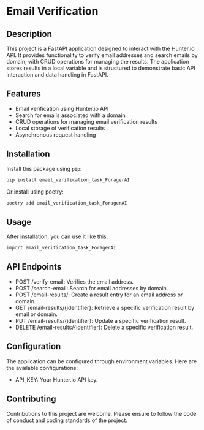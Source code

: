 # Email Verification
## Description
This project is a FastAPI application designed to interact with the Hunter.io API. It provides functionality to verify email addresses and search emails by domain, with CRUD operations for managing the results. The application stores results in a local variable and is structured to demonstrate basic API interaction and data handling in FastAPI.

## Features
 - Email verification using Hunter.io API
 - Search for emails associated with a domain
 - CRUD operations for managing email verification results
 - Local storage of verification results
 - Asynchronous request handling

## Installation
Install this package using `pip`:

```bash
pip install email_verification_task_ForagerAI
```
Or install using poetry:
```bash
poetry add email_verification_task_ForagerAI
```
## Usage
After installation, you can use it like this:
```bash
import email_verification_task_ForagerAI
```

## API Endpoints
 - POST /verify-email: Verifies the email address.
 - POST /search-email: Search for email addresses by domain.
 - POST /email-results/: Create a result entry for an email address or domain.
 - GET /email-results/{identifier}: Retrieve a specific verification result by email or domain.
 - PUT /email-results/{identifier}: Update a specific verification result.
 - DELETE /email-results/{identifier}: Delete a specific verification result.

## Configuration
The application can be configured through environment variables. Here are the available configurations:

 - API_KEY: Your Hunter.io API key.

## Contributing
Contributions to this project are welcome. Please ensure to follow the code of conduct and coding standards of the project.